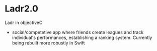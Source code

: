 # Ladr2.0
Ladr in objectiveC
  - social/competetive app where friends create leagues and track individual's performances, establishing a ranking system.
Currently being rebuilt more robustly in Swift

